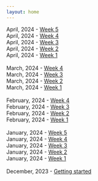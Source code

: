 ```yaml
---
layout: home
---
```



April, 2024 - [Week 5](/devlog/apr24-week-5.md)<br>
April, 2024 - [Week 4](/devlog/apr24-week-4.md)<br>
April, 2024 - [Week 3](/devlog/apr24-week-3.md)<br>
April, 2024 - [Week 2](/devlog/apr24-week-2.md)<br>
April, 2024 - [Week 1](/devlog/apr24-week-1.md)<br>
<br>
March, 2024 - [Week 4](/devlog/mar24-week-4.md)<br>
March, 2024 - [Week 3](/devlog/mar24-week-3.md)<br>
March, 2024 - [Week 2](/devlog/mar24-week-2.md)<br>
March, 2024 - [Week 1](/devlog/mar24-week-1.md)<br>
<br>
February, 2024 - [Week 4](/devlog/feb24-week-4.md)<br>
February, 2024 - [Week 3](/devlog/feb24-week-3.md)<br>
February, 2024 - [Week 2](/devlog/feb24-week-2.md)<br>
February, 2024 - [Week 1](/devlog/feb24-week-1.md)<br>
<br>
January, 2024 - [Week 5](/devlog/jan24-week-5)<br>
January, 2024 - [Week 4](/devlog/jan24-week-4)<br>
January, 2024 - [Week 3](/devlog/jan24-week-3)<br>
January, 2024 - [Week 2](/devlog/jan24-week-2)<br>
January, 2024 - [Week 1](/devlog/jan24-week-1)<br>
<br>
December, 2023 - [Getting started](/devlog/setup-logs)<br><br>

